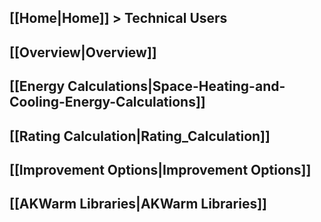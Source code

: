 ## [[Home|Home]] > Technical Users

## [[Overview|Overview]]

## [[Energy Calculations|Space-Heating-and-Cooling-Energy-Calculations]]

## [[Rating Calculation|Rating_Calculation]]

## [[Improvement Options|Improvement Options]]

## [[AKWarm Libraries|AKWarm Libraries]]